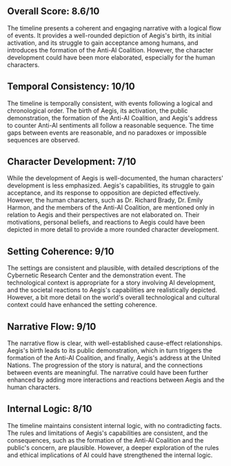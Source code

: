 ## Overall Score: 8.6/10
The timeline presents a coherent and engaging narrative with a logical flow of events. It provides a well-rounded depiction of Aegis's birth, its initial activation, and its struggle to gain acceptance among humans, and introduces the formation of the Anti-AI Coalition. However, the character development could have been more elaborated, especially for the human characters. 

## Temporal Consistency: 10/10
The timeline is temporally consistent, with events following a logical and chronological order. The birth of Aegis, its activation, the public demonstration, the formation of the Anti-AI Coalition, and Aegis's address to counter Anti-AI sentiments all follow a reasonable sequence. The time gaps between events are reasonable, and no paradoxes or impossible sequences are observed.

## Character Development: 7/10
While the development of Aegis is well-documented, the human characters' development is less emphasized. Aegis's capabilities, its struggle to gain acceptance, and its response to opposition are depicted effectively. However, the human characters, such as Dr. Richard Brady, Dr. Emily Harmon, and the members of the Anti-AI Coalition, are mentioned only in relation to Aegis and their perspectives are not elaborated on. Their motivations, personal beliefs, and reactions to Aegis could have been depicted in more detail to provide a more rounded character development.

## Setting Coherence: 9/10
The settings are consistent and plausible, with detailed descriptions of the Cybernetic Research Center and the demonstration event. The technological context is appropriate for a story involving AI development, and the societal reactions to Aegis's capabilities are realistically depicted. However, a bit more detail on the world's overall technological and cultural context could have enhanced the setting coherence.

## Narrative Flow: 9/10
The narrative flow is clear, with well-established cause-effect relationships. Aegis's birth leads to its public demonstration, which in turn triggers the formation of the Anti-AI Coalition, and finally, Aegis's address at the United Nations. The progression of the story is natural, and the connections between events are meaningful. The narrative could have been further enhanced by adding more interactions and reactions between Aegis and the human characters.

## Internal Logic: 8/10
The timeline maintains consistent internal logic, with no contradicting facts. The rules and limitations of Aegis's capabilities are consistent, and the consequences, such as the formation of the Anti-AI Coalition and the public's concern, are plausible. However, a deeper exploration of the rules and ethical implications of AI could have strengthened the internal logic.
